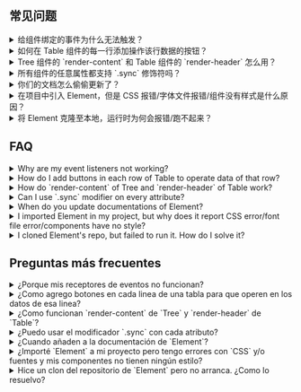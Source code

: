 ## 常见问题

<details>
  <summary>给组件绑定的事件为什么无法触发？</summary>
  
  在 Vue 2.0 中，为**自定义**组件绑定**原生**事件必须使用 `.native` 修饰符：
  ```html
  <my-component @click.native="handleClick">Click Me</my-component>
  ```
  
  从易用性的角度出发，我们对 `Button` 组件进行了处理，使它可以监听 `click` 事件：
  ```html
  <el-button @click="handleButtonClick">Click Me</el-button>
  ```
  
  但是对于其他组件，还是需要添加 `.native` 修饰符。
</details>

<details>
  <summary>如何在 Table 组件的每一行添加操作该行数据的按钮？</summary>
  
  使用 [Scoped slot](https://vuejs.org/v2/guide/components.html#Scoped-Slots) 即可：
  ```html
  <el-table-column label="操作">
    <template slot-scope="props">
      <el-button @click.native="showDetail(props.row)">查看详情</el-button>
    </template>
  </el-table-column>
  ```
  参数 `row` 即为对应行的数据。
</details>

<details>
  <summary>Tree 组件的 `render-content` 和 Table 组件的 `render-header` 怎么用？</summary>
  
  请阅读 Vue 文档 [Render Function](http://vuejs.org/v2/guide/render-function.html) 的相关内容。注意，使用 JSX 来写 Render Function 的话，需要安装 `babel-plugin-transform-vue-jsx`，并参照其[文档](https://github.com/vuejs/babel-plugin-transform-vue-jsx)进行配置。
</details>

<details>
  <summary>所有组件的任意属性都支持 `.sync` 修饰符吗？</summary>
  
  不是。对于支持 `.sync` 修饰符的属性，我们会在文档的 API 表格中注明。更多 `.sync` 的用法请查看 [Vue 文档](https://vuejs.org/v2/guide/components.html#sync-Modifier)。
</details>

<details>
  <summary>你们的文档怎么偷偷更新了？</summary>
  
  我们只会在 Element 发布新版本时同步更新文档，以体现最新的变化。详细的更新内容可以查看 [changelog](https://github.com/ElemeFE/element/blob/master/CHANGELOG.zh-CN.md)。
</details>

<details>
  <summary>在项目中引入 Element，但是 CSS 报错/字体文件报错/组件没有样式是什么原因？</summary>
  
  请参考我们提供的 [starter kit](https://github.com/ElementUI/element-starter)，在 webpack 的 loaders 中正确配置 file-loader、css-loader 和 style-loader。此外，我们还提供了基于 [cooking](https://github.com/ElementUI/element-cooking-starter) 和 [laravel](https://github.com/ElementUI/element-in-laravel-starter) 的项目模板。
</details>

<details>
  <summary>将 Element 克隆至本地，运行时为何会报错/跑不起来？</summary>
  
  首先，确保克隆的是 master 分支的最新代码，并且文件完整。其次，确保本地的 node 版本在 4.0 以上，npm 版本在 3.0 以上。最后，可以启动开发环境：
  
  ```bash
  npm run dev
  ```
  
  或是直接打包：
  
  ```bash
  npm run dist
  ```
</details>

## FAQ

<details>
  <summary>Why are my event listeners not working?</summary>
  
  In Vue 2.0, adding **native** event handlers in **custom** components requires a `.native` modifier:
  ```html
  <my-component @click.native="handleClick">Click Me</my-component>
  ```
  
  For the sake of usability, we processed `Button` so it can listen to `click` events:
  ```html
  <el-button @click="handleButtonClick">Click Me</el-button>
  ```
  
  For other components, the `.native` modifier is still mandatory.
</details>

<details>
  <summary>How do I add buttons in each row of Table to operate data of that row?</summary>
  
  Just use [Scoped slot](https://vuejs.org/v2/guide/components.html#Scoped-Slots):
  ```html
  <el-table-column label="Operations">
    <template slot-scope="props">
      <el-button @click.native="showDetail(props.row)">Details</el-button>
    </template>
  </el-table-column>
  ```
  The parameter `row` is the data object of corresponding row.
</details>

<details>
  <summary>How do `render-content` of Tree and `render-header` of Table work?</summary>
  
  Please refer to [Render Function](http://vuejs.org/v2/guide/render-function.html) in Vue's documentation. In addition, if you are writing render functions with JSX, `babel-plugin-transform-vue-jsx` is required. See [here](https://github.com/vuejs/babel-plugin-transform-vue-jsx) for its configurations.
</details>

<details>
  <summary>Can I use `.sync` modifier on every attribute?</summary>
  
  No, only a few attributes supports the `.sync` modifier, and we have explicitly marked them on the documentation's API table. For more information about `.sync`, please refer to [Vue documentation](https://vuejs.org/v2/guide/components.html#sync-Modifier).
</details>

<details>
  <summary>When do you update documentations of Element?</summary>
  
  We update documentations only when a new version of Element is published so that it reflects all the changes introduced in that version. Updated changed can be found in the [changelog](https://github.com/ElemeFE/element/blob/master/CHANGELOG.en-US.md)。
</details>

<details>
  <summary>I imported Element in my project, but why does it report CSS error/font file error/components have no style?</summary>
  
  Please refer to our [starter kit](https://github.com/ElementUI/element-starter) and correctly configure file-loader, css-loader and style-loader in webpack config file. Besides, we also provide templated based on [cooking](https://github.com/ElementUI/element-cooking-starter) and [laravel](https://github.com/ElementUI/element-in-laravel-starter).
</details>

<details>
  <summary>I cloned Element's repo, but failed to run it. How do I solve it?</summary>
  
  First, please make sure to clone the latest code in master branch and cloned files are intact. Then, note that the version of Nodejs should be 4.0+ and npm 3.0+. Finally, activate development:
  
  ```bash
  npm run dev
  ```
  
  or build it:
  
  ```bash
  npm run dist
  ```
</details>

## Preguntas más frecuentes

<details>
  <summary>¿Porque mis receptores de eventos no funcionan?</summary>
  
  En Vue 2.0, agregando **nativos** receptores de evento **a medida** componentes requiere el modificador `.native`:
  ```
  html
  <mi-componente @click.native="handleClick">Haga Clic Aquí</mi-componente>
  ```
  
  Para conveniencia, hemos ya procesado eventos para el componente `Button` para que el interfaz sea consistente con `clic` eventos de otros componentes:
  
  ```html
  <el-button @click="handleButtonClick">Haga Clic Aquí</el-button>
  ```
  
  Para otros componentes el uso del modificador `.native` sigue siendo obligatorio.
</details>

<details>
  <summary>¿Como agrego botones en cada linea de una tabla para que operen en los datos de esa linea?</summary>
  
  Simplemente agregue [“Scoped slot”](https://vuejs.org/v2/guide/components.html#Scoped-Slots):
  ```html
  <el-table-column label="Operaciones">
    <template slot-scope="props">
      <el-button @click.native="verDetalles(props.row)">Detalles</el-button>
    </template>
  </el-table-column>
  ```
  El parámetro `row` contiene los datos de la linea correspondiente de la tabla.
</details>

<details>
  <summary>¿Como funcionan `render-content` de `Tree` y `render-header` de `Table`?</summary>
  
  Por favor refiérase a [Función de representación](http://vuejs.org/v2/guide/render-function.html) en la documentación de `Vue`. Adicionalmente, sí usted está escribiendo funciones de representar con JSX, se requiere el componente `babel-plugin-transform-vue-jsx`. Más información [aquí](https://github.com/vuejs/babel-plugin-transform-vue-jsx) para su uso y configuración.
</details>

<details>
  <summary>¿Puedo usar el modificador `.sync` con cada atributo?</summary>
  
  No, solamente un grupo pequeño de atributos apoyan el modificador `.sync`, y están anotados claramente en la documentación del IPA. Para información adicional sobre `.sync`, por favor refiérase a [documentación de Vue](https://vuejs.org/v2/guide/components.html#sync-Modifier).
</details>

<details>
  <summary>¿Cuando añaden a la documentación de `Element`?</summary>
  
  Añadamos la documentación con cada versión nueva de `Element` y los cambios reflejan los cambios del software de esa versión. Los cambios actuales y históricos se encuentran [aquí](https://github.com/ElemeFE/element/blob/master/CHANGELOG.en-US.md).
</details>

<details>
  <summary>¿Importé `Element` a mi proyecto pero tengo errores con `CSS` y/o fuentes y mis componentes no tienen ningún estilo?</summary>
  
  Refiérase a [nuestro ‘kit’ de inicio](https://github.com/ElementUI/element-starter) y configure correctamente `file-loader`, `css-loader` y `style-loader` en el archivo `webpack config`. Además, proveemos un ejemplar para [cooking](https://github.com/ElementUI/element-cooking-starter) y para [laravel](https://github.com/ElementUI/element-in-laravel-starter).
</details>

<details>
  <summary>Hice un clon del repositorio de `Element` pero no arranca. ¿Como lo resuelvo?</summary>
  
  Primero, pro favor, asegúrese de usar la versión más corriente en la rama  `master` y que los archivos están en orden. Después, revise sí la versión de `Nodejs` es 4.0+ y `npm` debe ser 3.0+. Finalmente active el modo desarrollo:
  
  ```bash
  npm run dev
  ```
  
  O arme su aplicación así:
  
  ```bash
  npm run dist
  ```
</details>
